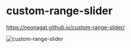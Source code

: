 # custom-range-slider

https://neonagat.github.io/custom-range-slider/

![custom-range-slider](https://user-images.githubusercontent.com/73759315/159166821-35ce8b91-2fb6-4871-8821-cc421b736454.png)
